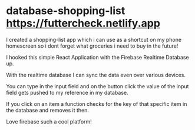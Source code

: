 # database-shopping-list https://futtercheck.netlify.app 

I created a shopping-list app which i can use as a shortcut on my phone homescreen so i dont forget what groceries i need to buy in the future!

I hooked this simple React Application with the Firebase Realtime Database up.

With the realtime database I can sync the data even over various devices.

You can type in the input field and on the button click the value of the input field gets pushed to my reference in my database.

If you click on an item a function checks for the key of that specific item in the database and removes it then.

Love firebase such a cool platform!

